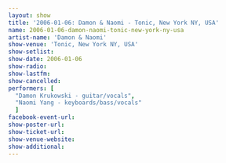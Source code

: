 ```yaml
---
layout: show
title: '2006-01-06: Damon & Naomi - Tonic, New York NY, USA'
name: 2006-01-06-damon-naomi-tonic-new-york-ny-usa
artist-name: 'Damon & Naomi'
show-venue: 'Tonic, New York NY, USA'
show-setlist: 
show-date: 2006-01-06
show-radio: 
show-lastfm: 
show-cancelled: 
performers: [
  "Damon Krukowski - guitar/vocals",
  "Naomi Yang - keyboards/bass/vocals"
  ]
facebook-event-url: 
show-poster-url: 
show-ticket-url: 
show-venue-website: 
show-additional: 
---
```


